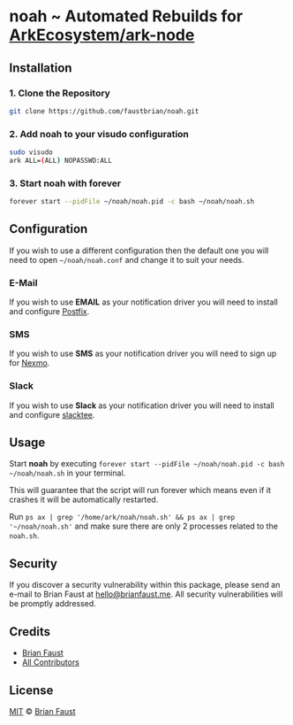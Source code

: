 # noah ~ Automated Rebuilds for [ArkEcosystem/ark-node](https://github.com/ArkEcosystem/ark-node)

## Installation

### 1. Clone the Repository

```bash
git clone https://github.com/faustbrian/noah.git
```

### 2. Add noah to your visudo configuration

```bash
sudo visudo
ark ALL=(ALL) NOPASSWD:ALL
```

### 3. Start noah with forever

```bash
forever start --pidFile ~/noah/noah.pid -c bash ~/noah/noah.sh
```

## Configuration

If you wish to use a different configuration then the default one you will need to open `~/noah/noah.conf` and change it to suit your needs.

### E-Mail

If you wish to use **EMAIL** as your notification driver you will need to install and configure [Postfix](https://www.digitalocean.com/community/tutorials/how-to-install-and-configure-postfix-on-ubuntu-16-04).

### SMS

If you wish to use **SMS** as your notification driver you will need to sign up for [Nexmo](https://www.nexmo.com).

### Slack

If you wish to use **Slack** as your notification driver you will need to install and configure [slacktee](https://github.com/course-hero/slacktee).

## Usage

Start **noah** by executing `forever start --pidFile ~/noah/noah.pid -c bash ~/noah/noah.sh` in your terminal.

This will guarantee that the script will run forever which means even if it crashes it will be automatically restarted.

Run `ps ax | grep '/home/ark/noah/noah.sh' && ps ax | grep '~/noah/noah.sh'` and make sure there are only 2 processes related to the `noah.sh`.

## Security

If you discover a security vulnerability within this package, please send an e-mail to Brian Faust at hello@brianfaust.me. All security vulnerabilities will be promptly addressed.

## Credits

- [Brian Faust](https://github.com/faustbrian)
- [All Contributors](../../contributors)

## License

[MIT](LICENSE) © [Brian Faust](https://brianfaust.me)

